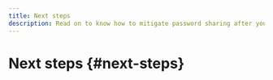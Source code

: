 ```yaml
---
title: Next steps
description: Read on to know how to mitigate password sharing after you have identified the occurrences of sharing. Also know, how Concurrency Monitoring helps to check account sharing.   
---
```


# Next steps {#next-steps}